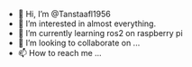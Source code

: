 - 👋 Hi, I’m @Tanstaafl1956
- 👀 I’m interested in almost everything.
- 🌱 I’m currently learning ros2 on raspberry pi
- 💞️ I’m looking to collaborate on ...
- 📫 How to reach me ...

<!---
Tanstaafl1956/Tanstaafl1956 is a ✨ special ✨ repository because its `README.md` (this file) appears on your GitHub profile.
You can click the Preview link to take a look at your changes.
--->

